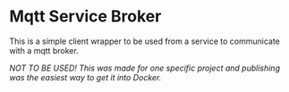 # Mqtt Service Broker

This is a simple client wrapper to be used from a service to communicate with a mqtt broker.

_NOT TO BE USED! This was made for one specific project and publishing was the easiest way to get it into Docker._
